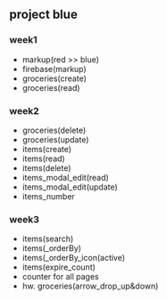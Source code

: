 ## project blue

### week1
* markup(red >> blue)
* firebase(markup)
* groceries(create)
* groceries(read)

### week2
* groceries(delete)
* groceries(update)
* items(create)
* items(read)
* items(delete)
* items_modal_edit(read)
* items_modal_edit(update)
* items_number

### week3
* items(search)
* items(_orderBy)
* items(_orderBy_icon(active)
* items(expire_count)
* counter for all pages
* hw. groceries(arrow_drop_up&down)
